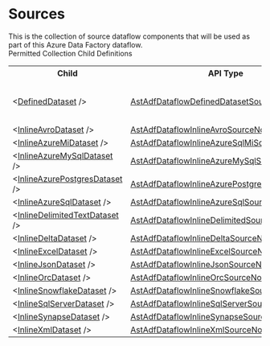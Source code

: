 # Sources

<div class="LanguageSummary"><div class ="SummaryItem">This is the collection of source dataflow components that will be used as part of this Azure Data Factory dataflow.</div></div><div class="SchemaBindingGroup"><div class="SchemaBindingGroupHeader">Permitted Collection Child Definitions</div><table id="SchemaBindingList" class="SchemaBindingList"><tbody><tr><th class="SchemaBindingNameColumnHeader">Child</th><th class="SchemaBindingTypeColumnHeader">API Type</th><th class="SchemaBindingSummaryColumnHeader">Description</th></tr><tr class="cd0"><td class="SchemaBindingName"><span class="punc">&lt;</span><a href=Varigence.Languages.Biml.DataFactory.AstAdfDataflowDefinedDatasetSourceNode.html">DefinedDataset</a><span class="punc"> /&gt;</span></td><td class="SchemaBindingType"><a href="../api-reference/Varigence.Languages.Biml.DataFactory.AstAdfDataflowDefinedDatasetSourceNode.html">AstAdfDataflowDefinedDatasetSourceNode</a></td><td class="SchemaBindingSummary">AstAdfDataflowDefinedDatasetSourceNode is the type for all pre defined Dataflow source datasets in Azure Data Factory pipelines.</td></tr><tr class="cd1"><td class="SchemaBindingName"><span class="punc">&lt;</span><a href=Varigence.Languages.Biml.DataFactory.AstAdfDataflowInlineAvroSourceNode.html">InlineAvroDataset</a><span class="punc"> /&gt;</span></td><td class="SchemaBindingType"><a href="../api-reference/Varigence.Languages.Biml.DataFactory.AstAdfDataflowInlineAvroSourceNode.html">AstAdfDataflowInlineAvroSourceNode</a></td><td class="SchemaBindingSummary">&nbsp;</td></tr><tr class="cd0"><td class="SchemaBindingName"><span class="punc">&lt;</span><a href=Varigence.Languages.Biml.DataFactory.AstAdfDataflowInlineAzureSqlMiSourceNode.html">InlineAzureMiDataset</a><span class="punc"> /&gt;</span></td><td class="SchemaBindingType"><a href="../api-reference/Varigence.Languages.Biml.DataFactory.AstAdfDataflowInlineAzureSqlMiSourceNode.html">AstAdfDataflowInlineAzureSqlMiSourceNode</a></td><td class="SchemaBindingSummary">&nbsp;</td></tr><tr class="cd1"><td class="SchemaBindingName"><span class="punc">&lt;</span><a href=Varigence.Languages.Biml.DataFactory.AstAdfDataflowInlineAzureMySqlSourceNode.html">InlineAzureMySqlDataset</a><span class="punc"> /&gt;</span></td><td class="SchemaBindingType"><a href="../api-reference/Varigence.Languages.Biml.DataFactory.AstAdfDataflowInlineAzureMySqlSourceNode.html">AstAdfDataflowInlineAzureMySqlSourceNode</a></td><td class="SchemaBindingSummary">&nbsp;</td></tr><tr class="cd0"><td class="SchemaBindingName"><span class="punc">&lt;</span><a href=Varigence.Languages.Biml.DataFactory.AstAdfDataflowInlineAzurePostgreSqlSourceNode.html">InlineAzurePostgresDataset</a><span class="punc"> /&gt;</span></td><td class="SchemaBindingType"><a href="../api-reference/Varigence.Languages.Biml.DataFactory.AstAdfDataflowInlineAzurePostgreSqlSourceNode.html">AstAdfDataflowInlineAzurePostgreSqlSourceNode</a></td><td class="SchemaBindingSummary">&nbsp;</td></tr><tr class="cd1"><td class="SchemaBindingName"><span class="punc">&lt;</span><a href=Varigence.Languages.Biml.DataFactory.AstAdfDataflowInlineAzureSqlSourceNode.html">InlineAzureSqlDataset</a><span class="punc"> /&gt;</span></td><td class="SchemaBindingType"><a href="../api-reference/Varigence.Languages.Biml.DataFactory.AstAdfDataflowInlineAzureSqlSourceNode.html">AstAdfDataflowInlineAzureSqlSourceNode</a></td><td class="SchemaBindingSummary">&nbsp;</td></tr><tr class="cd0"><td class="SchemaBindingName"><span class="punc">&lt;</span><a href=Varigence.Languages.Biml.DataFactory.AstAdfDataflowInlineDelimitedSourceNode.html">InlineDelimitedTextDataset</a><span class="punc"> /&gt;</span></td><td class="SchemaBindingType"><a href="../api-reference/Varigence.Languages.Biml.DataFactory.AstAdfDataflowInlineDelimitedSourceNode.html">AstAdfDataflowInlineDelimitedSourceNode</a></td><td class="SchemaBindingSummary">&nbsp;</td></tr><tr class="cd1"><td class="SchemaBindingName"><span class="punc">&lt;</span><a href=Varigence.Languages.Biml.DataFactory.AstAdfDataflowInlineDeltaSourceNode.html">InlineDeltaDataset</a><span class="punc"> /&gt;</span></td><td class="SchemaBindingType"><a href="../api-reference/Varigence.Languages.Biml.DataFactory.AstAdfDataflowInlineDeltaSourceNode.html">AstAdfDataflowInlineDeltaSourceNode</a></td><td class="SchemaBindingSummary">&nbsp;</td></tr><tr class="cd0"><td class="SchemaBindingName"><span class="punc">&lt;</span><a href=Varigence.Languages.Biml.DataFactory.AstAdfDataflowInlineExcelSourceNode.html">InlineExcelDataset</a><span class="punc"> /&gt;</span></td><td class="SchemaBindingType"><a href="../api-reference/Varigence.Languages.Biml.DataFactory.AstAdfDataflowInlineExcelSourceNode.html">AstAdfDataflowInlineExcelSourceNode</a></td><td class="SchemaBindingSummary">&nbsp;</td></tr><tr class="cd1"><td class="SchemaBindingName"><span class="punc">&lt;</span><a href=Varigence.Languages.Biml.DataFactory.AstAdfDataflowInlineJsonSourceNode.html">InlineJsonDataset</a><span class="punc"> /&gt;</span></td><td class="SchemaBindingType"><a href="../api-reference/Varigence.Languages.Biml.DataFactory.AstAdfDataflowInlineJsonSourceNode.html">AstAdfDataflowInlineJsonSourceNode</a></td><td class="SchemaBindingSummary">&nbsp;</td></tr><tr class="cd0"><td class="SchemaBindingName"><span class="punc">&lt;</span><a href=Varigence.Languages.Biml.DataFactory.AstAdfDataflowInlineOrcSourceNode.html">InlineOrcDataset</a><span class="punc"> /&gt;</span></td><td class="SchemaBindingType"><a href="../api-reference/Varigence.Languages.Biml.DataFactory.AstAdfDataflowInlineOrcSourceNode.html">AstAdfDataflowInlineOrcSourceNode</a></td><td class="SchemaBindingSummary">&nbsp;</td></tr><tr class="cd1"><td class="SchemaBindingName"><span class="punc">&lt;</span><a href=Varigence.Languages.Biml.DataFactory.AstAdfDataflowInlineSnowflakeSourceNode.html">InlineSnowflakeDataset</a><span class="punc"> /&gt;</span></td><td class="SchemaBindingType"><a href="../api-reference/Varigence.Languages.Biml.DataFactory.AstAdfDataflowInlineSnowflakeSourceNode.html">AstAdfDataflowInlineSnowflakeSourceNode</a></td><td class="SchemaBindingSummary">&nbsp;</td></tr><tr class="cd0"><td class="SchemaBindingName"><span class="punc">&lt;</span><a href=Varigence.Languages.Biml.DataFactory.AstAdfDataflowInlineSqlServerSourceNode.html">InlineSqlServerDataset</a><span class="punc"> /&gt;</span></td><td class="SchemaBindingType"><a href="../api-reference/Varigence.Languages.Biml.DataFactory.AstAdfDataflowInlineSqlServerSourceNode.html">AstAdfDataflowInlineSqlServerSourceNode</a></td><td class="SchemaBindingSummary">&nbsp;</td></tr><tr class="cd1"><td class="SchemaBindingName"><span class="punc">&lt;</span><a href=Varigence.Languages.Biml.DataFactory.AstAdfDataflowInlineSynapseSourceNode.html">InlineSynapseDataset</a><span class="punc"> /&gt;</span></td><td class="SchemaBindingType"><a href="../api-reference/Varigence.Languages.Biml.DataFactory.AstAdfDataflowInlineSynapseSourceNode.html">AstAdfDataflowInlineSynapseSourceNode</a></td><td class="SchemaBindingSummary">&nbsp;</td></tr><tr class="cd0"><td class="SchemaBindingName"><span class="punc">&lt;</span><a href=Varigence.Languages.Biml.DataFactory.AstAdfDataflowInlineXmlSourceNode.html">InlineXmlDataset</a><span class="punc"> /&gt;</span></td><td class="SchemaBindingType"><a href="../api-reference/Varigence.Languages.Biml.DataFactory.AstAdfDataflowInlineXmlSourceNode.html">AstAdfDataflowInlineXmlSourceNode</a></td><td class="SchemaBindingSummary">&nbsp;</td></tr></tbody></table></div>